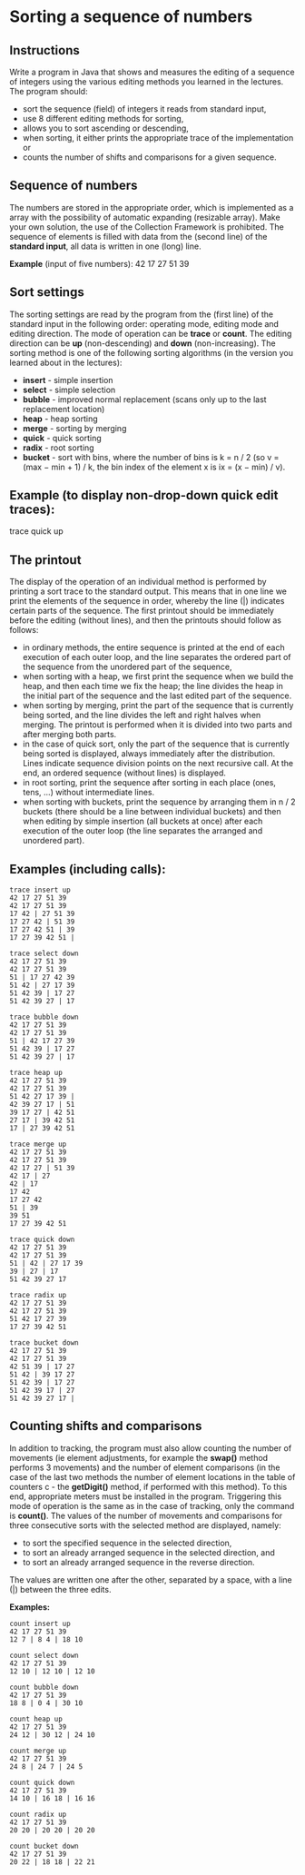 # Sorting a sequence of numbers
## Instructions

Write a program in Java that shows and measures the editing of a sequence of integers using the various editing methods you learned in the lectures. The program should:
- sort the sequence (field) of integers it reads from standard input,
- use 8 different editing methods for sorting,
- allows you to sort ascending or descending,
- when sorting, it either prints the appropriate trace of the implementation or
- counts the number of shifts and comparisons for a given sequence.

## Sequence of numbers
The numbers are stored in the appropriate order, which is implemented as a array with the possibility of automatic expanding (resizable array). Make your own solution, the use of the Collection Framework is prohibited. The sequence of elements is filled with data from the (second line) of the **standard input**, all data is written in one (long) line.

**Example** (input of five numbers):
42 17 27 51 39  

## Sort settings
The sorting settings are read by the program from the (first line) of the standard input in the following order: operating mode, editing mode and editing direction. The mode of operation can be **trace** or **count**. The editing direction can be **up** (non-descending) and **down** (non-increasing). The sorting method is one of the following sorting algorithms (in the version you learned about in the lectures):

- **insert** - simple insertion
- **select** - simple selection
- **bubble** - improved normal replacement (scans only up to the last replacement location)
- **heap** - heap sorting
- **merge** - sorting by merging
- **quick** - quick sorting
- **radix** - root sorting
- **bucket** - sort with bins, where the number of bins is k = n / 2 (so v = (max − min + 1) / k, the bin index of the element x is ix = (x − min) / v).

## **Example** (to display non-drop-down quick edit traces):
trace quick up

## The printout
The display of the operation of an individual method is performed by printing a sort trace to the standard output. This means that in one line we print the elements of the sequence in order, whereby the line (|) indicates certain parts of the sequence. The first printout should be immediately before the editing (without lines), and then the printouts should follow as follows:

- in ordinary methods, the entire sequence is printed at the end of each execution of each outer loop, and the line separates the ordered part of the sequence from the unordered part of the sequence,
- when sorting with a heap, we first print the sequence when we build the heap, and then each time we fix the heap; the line divides the heap in the initial part of the sequence and the last edited part of the sequence.
- when sorting by merging, print the part of the sequence that is currently being sorted, and the line divides the left and right halves when merging. The printout is performed when it is divided into two parts and after merging both parts.
- in the case of quick sort, only the part of the sequence that is currently being sorted is displayed, always immediately after the distribution. Lines indicate sequence division points on the next recursive call. At the end, an ordered sequence (without lines) is displayed.
- in root sorting, print the sequence after sorting in each place (ones, tens, ...) without intermediate lines.
- when sorting with buckets, print the sequence by arranging them in n / 2 buckets (there should be a line between individual buckets) and then when editing by simple insertion (all buckets at once) after each execution of the outer loop (the line separates the arranged and unordered part).

## Examples (including calls):
```
trace insert up
42 17 27 51 39
42 17 27 51 39
17 42 | 27 51 39
17 27 42 | 51 39
17 27 42 51 | 39
17 27 39 42 51 |

trace select down
42 17 27 51 39
42 17 27 51 39
51 | 17 27 42 39
51 42 | 27 17 39
51 42 39 | 17 27
51 42 39 27 | 17

trace bubble down
42 17 27 51 39
42 17 27 51 39
51 | 42 17 27 39
51 42 39 | 17 27
51 42 39 27 | 17

trace heap up
42 17 27 51 39
42 17 27 51 39
51 42 27 17 39 |
42 39 27 17 | 51
39 17 27 | 42 51
27 17 | 39 42 51
17 | 27 39 42 51

trace merge up
42 17 27 51 39
42 17 27 51 39
42 17 27 | 51 39
42 17 | 27
42 | 17
17 42
17 27 42
51 | 39
39 51
17 27 39 42 51

trace quick down
42 17 27 51 39
42 17 27 51 39
51 | 42 | 27 17 39
39 | 27 | 17
51 42 39 27 17

trace radix up
42 17 27 51 39
42 17 27 51 39
51 42 17 27 39
17 27 39 42 51

trace bucket down
42 17 27 51 39
42 17 27 51 39
42 51 39 | 17 27
51 42 | 39 17 27
51 42 39 | 17 27
51 42 39 17 | 27
51 42 39 27 17 |
```
## Counting shifts and comparisons
In addition to tracking, the program must also allow counting the number of movements (ie element adjustments, for example the **swap()** method performs 3 movements) and the number of element comparisons (in the case of the last two methods the number of element locations in the table of counters c - the **getDigit()** method, if performed with this method). To this end, appropriate meters must be installed in the program. Triggering this mode of operation is the same as in the case of tracking, only the command is **count()**. The values of the number of movements and comparisons for three consecutive sorts with the selected method are displayed, namely:
- to sort the specified sequence in the selected direction,
- to sort an already arranged sequence in the selected direction, and
- to sort an already arranged sequence in the reverse direction.  

The values are written one after the other, separated by a space, with a line (|) between the three edits.

**Examples:**
```
count insert up
42 17 27 51 39
12 7 | 8 4 | 18 10

count select down
42 17 27 51 39
12 10 | 12 10 | 12 10

count bubble down
42 17 27 51 39
18 8 | 0 4 | 30 10

count heap up
42 17 27 51 39
24 12 | 30 12 | 24 10

count merge up
42 17 27 51 39
24 8 | 24 7 | 24 5

count quick down
42 17 27 51 39
14 10 | 16 18 | 16 16

count radix up
42 17 27 51 39
20 20 | 20 20 | 20 20

count bucket down
42 17 27 51 39
20 22 | 18 18 | 22 21
```
